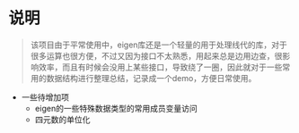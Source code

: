 # 说明
> 该项目由于平常使用中，eigen库还是一个轻量的用于处理线代的库，对于很多运算也很方便，不过又因为接口不太熟悉，用起来总是边用边查，很影响效率，而且有时候会没用上某些接口，导致绕了一圈，因此就对于一些常用的数据结构进行整理总结，记录成一个demo，方便日常使用。

- 一些待增加项
  - eigen的一些特殊数据类型的常用成员变量访问
  - 四元数的单位化
